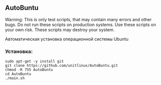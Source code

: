 ## AutoBuntu

Warning: This is only test scripts, that may contain many errors and other bugs. Do not run these scripts on production systems. Use these scripts on your own risk. These scripts may destroy your system.

Автоматическая установка операционной системы Ubuntu

### Установка:
```
sudo apt-get -y install git
git clone https://github.com/unitlinux/AutoBuntu.git
chmod -R 755 AutoBuntu
cd AutoBuntu
./main.sh
```
